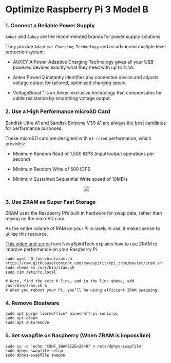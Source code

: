 # Optimize Raspberry Pi 3 Model B


### 1. Connect a Reliable Power Supply

`Anker` and `Aukey` are the recommended brands for power supply solutions

They provide `Adaptive Charging Technology` and an advanced multiple level protection system:

- AUKEY AiPower Adaptive Charging Technology gives all your USB powered devices exactly what they need with up to 2.4A.

- Anker PowerIQ instantly identifies any connected device and adjusts voltage output for tailored, optimized charging speed.

- VoltageBoost™ is an Anker-exclusive technology that compensates for cable resistance by smoothing voltage output.


### 2. Use a High Performance microSD Card

Sandisk Ultra A1 and Sandisk Extreme V30 A1 are always the best candiates for performance purposes.

These microSD card are designed with `A1-rated` performance, which provides:

- Minimum Random Read of 1,500 IOPS (input/output operations per second)

- Minimum Random Write of 500 IOPS

- Minimum Sustained Sequential Write speed of 10MB/s

<p align="center">
  <img src="https://assets.hardwarezone.com/img/2017/06/P6290065.jpg">
</p>


### 3. Use ZRAM as Super Fast Storage

ZRAM uses the Raspberry Pi’s built in hardware for swap data, rather than relying on the microSD card.

As the entire volume of RAM on your Pi is rarely in use, it makes sense to utilize this resource.

[This video and script](https://youtu.be/IBNZLREqBxg) from NovaSpiritTech explains how to use ZRAM to improve performance on your Raspberry Pi

```
sudo wget -O /usr/bin/zram.sh https://raw.githubusercontent.com/novaspirit/rpi_zram/master/zram.sh
sudo chmod +x /usr/bin/zram.sh
sudo vim /etc/rc.local

# Here, find the exit 0 line, and in the line above, add
/usr/bin/zram.sh &
# When you reboot your Pi, you’ll be using efficient ZRAM swapping.
```


### 4. Remove Bloatware

```
sudo apt purge libreoffice* minecraft-pi sonic-pi
sudo apt clean
sudo apt autoremove
```


### 5. Set swapfile on Raspberry (When ZRAM is impossible)

```shell
sudo su -c 'echo "CONF_SWAPSIZE=2048" > /etc/dphys-swapfile'
sudo dphys-swapfile setup
sudo dphys-swapfile swapon
```
